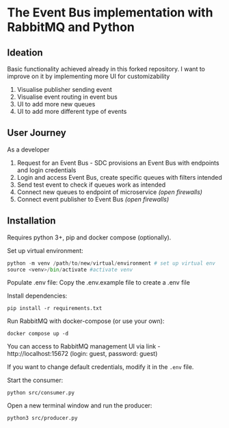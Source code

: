 # The Event Bus implementation with RabbitMQ and Python

## Ideation
Basic functionality achieved already in this forked repository.
I want to improve on it by implementing more UI for customizability
1. Visualise publisher sending event
2. Visualise event routing in event bus
3. UI to add more new queues 
4. UI to add more different type of events

## User Journey
As a developer
1. Request for an Event Bus - SDC provisions an Event Bus with endpoints and login credentials
2. Login and access Event Bus, create specific queues with filters intended
3. Send test event to check if queues work as intended
4. Connect new queues to endpoint of microservice *(open firewalls)*
5. Connect event publisher to Event Bus *(open firewalls)*

## Installation

Requires python 3+, pip and docker compose (optionally).

Set up virtual environment:
```python
python -m venv /path/to/new/virtual/environment # set up virtual env
source <venv>/bin/activate #activate venv
```

Populate .env file:
Copy the .env.example file to create a .env file

Install dependencies:
```shell
pip install -r requirements.txt
```

Run RabbitMQ with docker-compose (or use your own):
```shell
docker compose up -d
```
You can access to RabbitMQ management UI via link - http://localhost:15672 (login: guest, password: guest)

If you want to change default credentials, modify it in the `.env` file.


Start the consumer:
```shell
python src/consumer.py
```

Open a new terminal window and run the producer:
```shell
python3 src/producer.py
```




